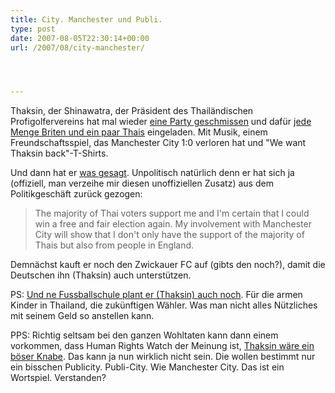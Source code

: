 ```yaml
---
title: City. Manchester und Publi.
type: post
date: 2007-08-05T22:30:14+00:00
url: /2007/08/city-manchester/




---
```

Thaksin, der Shinawatra, der Präsident des Thailändischen Profigolfervereins hat mal wieder [eine Party geschmissen][1] und dafür [jede Menge Briten und ein paar Thais][2] eingeladen. Mit Musik, einem Freundschaftsspiel, das Manchester City 1:0 verloren hat und "We want Thaksin back"-T-Shirts.

Und dann hat er [was gesagt][3]. Unpolitisch natürlich denn er hat sich ja (offiziell, man verzeihe mir diesen unoffiziellen Zusatz) aus dem Politikgeschäft zurück gezogen:

> The majority of Thai voters support me and I'm certain that I could win a free and fair election again. My involvement with Manchester City will show that I don't only have the support of the majority of Thais but also from people in England.

Demnächst kauft er noch den Zwickauer FC auf (gibts den noch?), damit die Deutschen ihn (Thaksin) auch unterstützen.

PS: [Und ne Fussballschule plant er (Thaksin) auch noch][4]. Für die armen Kinder in Thailand, die zukünftigen Wähler. Was man nicht alles Nützliches mit seinem Geld so anstellen kann.

<span class="caps">PPS</span>: Richtig seltsam bei den ganzen Wohltaten kann dann einem vorkommen, dass Human Rights Watch der Meinung ist, [Thaksin wäre ein böser Knabe][5]. Das kann ja nun wirklich nicht sein. Die wollen bestimmt nur ein bisschen Publicity. Publi-City. Wie Manchester City. Das ist ein Wortspiel. Verstanden?

 [1]: http://blog.nationmultimedia.com/manchester/2007/08/05/entry-2
 [2]: http://www.nationmultimedia.com/2007/08/06/headlines/headlines_30043848.php
 [3]: http://www.bangkokpost.com/breaking_news/breakingnews.php?id=120660
 [4]: http://www.bangkokpost.com/breaking_news/breakingnews.php?id=120674
 [5]: http://www.nationmultimedia.com/2007/07/31/headlines/headlines_30043133.php
